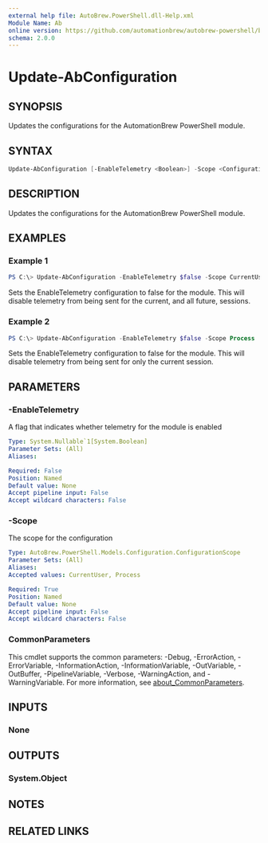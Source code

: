 ```yaml
---
external help file: AutoBrew.PowerShell.dll-Help.xml
Module Name: Ab
online version: https://github.com/automationbrew/autobrew-powershell/blob/main/docs/help/Update-AbConfiguration.md
schema: 2.0.0
---
```


# Update-AbConfiguration

## SYNOPSIS

Updates the configurations for the AutomationBrew PowerShell module.

## SYNTAX

```powershell
Update-AbConfiguration [-EnableTelemetry <Boolean>] -Scope <ConfigurationScope> [<CommonParameters>]
```

## DESCRIPTION

Updates the configurations for the AutomationBrew PowerShell module.

## EXAMPLES

### Example 1

```powershell
PS C:\> Update-AbConfiguration -EnableTelemetry $false -Scope CurrentUser 
```

Sets the EnableTelemetry configuration to false for the module. This will disable telemetry from being sent for the current, and all future, sessions.

### Example 2

```powershell
PS C:\> Update-AbConfiguration -EnableTelemetry $false -Scope Process 
```

Sets the EnableTelemetry configuration to false for the module. This will disable telemetry from being sent for only the current session.

## PARAMETERS

### -EnableTelemetry

A flag that indicates whether telemetry for the module is enabled

```yaml
Type: System.Nullable`1[System.Boolean]
Parameter Sets: (All)
Aliases:

Required: False
Position: Named
Default value: None
Accept pipeline input: False
Accept wildcard characters: False
```

### -Scope

The scope for the configuration

```yaml
Type: AutoBrew.PowerShell.Models.Configuration.ConfigurationScope
Parameter Sets: (All)
Aliases:
Accepted values: CurrentUser, Process

Required: True
Position: Named
Default value: None
Accept pipeline input: False
Accept wildcard characters: False
```

### CommonParameters

This cmdlet supports the common parameters: -Debug, -ErrorAction, -ErrorVariable, -InformationAction, -InformationVariable, -OutVariable, -OutBuffer, -PipelineVariable, -Verbose, -WarningAction, and -WarningVariable. For more information, see [about_CommonParameters](http://go.microsoft.com/fwlink/?LinkID=113216).

## INPUTS

### None

## OUTPUTS

### System.Object

## NOTES

## RELATED LINKS
